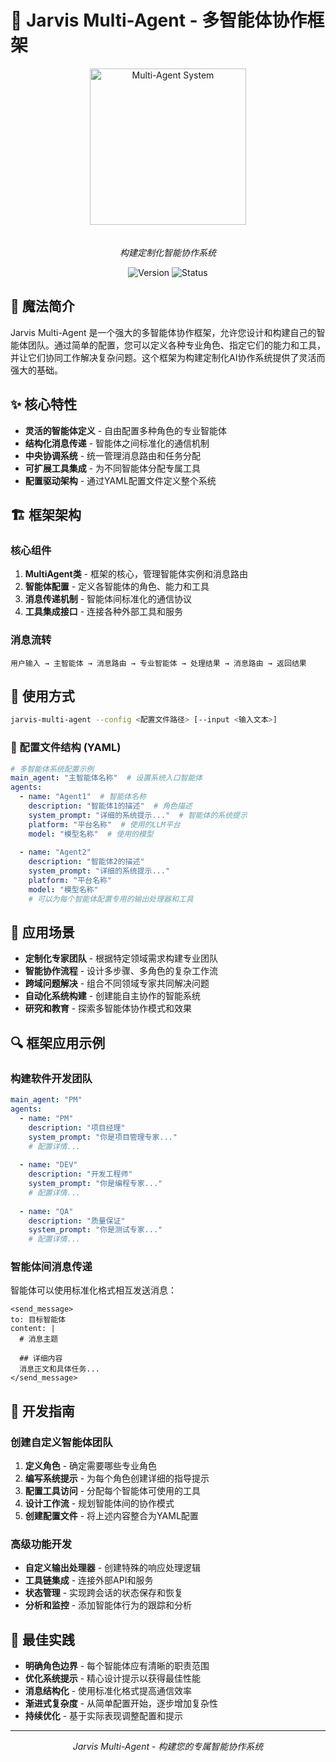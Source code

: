 # 🌟 Jarvis Multi-Agent - 多智能体协作框架

<div align="center">
  <img src="../images/multi-agent.png" alt="Multi-Agent System" width="250" style="margin-bottom: 20px"/>
  
  *构建定制化智能协作系统*
  
  ![Version](https://img.shields.io/badge/version-0.1.x-blue)
  ![Status](https://img.shields.io/badge/status-experimental-orange)
</div>

## 🔮 魔法简介
Jarvis Multi-Agent 是一个强大的多智能体协作框架，允许您设计和构建自己的智能体团队。通过简单的配置，您可以定义各种专业角色、指定它们的能力和工具，并让它们协同工作解决复杂问题。这个框架为构建定制化AI协作系统提供了灵活而强大的基础。

## ✨ 核心特性
- **灵活的智能体定义** - 自由配置多种角色的专业智能体
- **结构化消息传递** - 智能体之间标准化的通信机制
- **中央协调系统** - 统一管理消息路由和任务分配
- **可扩展工具集成** - 为不同智能体分配专属工具
- **配置驱动架构** - 通过YAML配置文件定义整个系统

## 🏗️ 框架架构
### 核心组件
1. **MultiAgent类** - 框架的核心，管理智能体实例和消息路由
2. **智能体配置** - 定义各智能体的角色、能力和工具
3. **消息传递机制** - 智能体间标准化的通信协议
4. **工具集成接口** - 连接各种外部工具和服务

### 消息流转
```
用户输入 → 主智能体 → 消息路由 → 专业智能体 → 处理结果 → 消息路由 → 返回结果
```

## 🚀 使用方式
```bash
jarvis-multi-agent --config <配置文件路径> [--input <输入文本>]
```

### 🔧 配置文件结构 (YAML)
```yaml
# 多智能体系统配置示例
main_agent: "主智能体名称"  # 设置系统入口智能体
agents:
  - name: "Agent1"  # 智能体名称
    description: "智能体1的描述"  # 角色描述
    system_prompt: "详细的系统提示..."  # 智能体的系统提示
    platform: "平台名称"  # 使用的LLM平台
    model: "模型名称"  # 使用的模型
    
  - name: "Agent2"
    description: "智能体2的描述"
    system_prompt: "详细的系统提示..."
    platform: "平台名称"
    model: "模型名称"
    # 可以为每个智能体配置专用的输出处理器和工具
```

## 💎 应用场景
- **定制化专家团队** - 根据特定领域需求构建专业团队
- **智能协作流程** - 设计多步骤、多角色的复杂工作流
- **跨域问题解决** - 组合不同领域专家共同解决问题
- **自动化系统构建** - 创建能自主协作的智能系统
- **研究和教育** - 探索多智能体协作模式和效果

## 🔍 框架应用示例
### 构建软件开发团队
```yaml
main_agent: "PM"
agents:
  - name: "PM"
    description: "项目经理"
    system_prompt: "你是项目管理专家..."
    # 配置详情...
  
  - name: "DEV"
    description: "开发工程师"
    system_prompt: "你是编程专家..."
    # 配置详情...
  
  - name: "QA"
    description: "质量保证"
    system_prompt: "你是测试专家..."
    # 配置详情...
```

### 智能体间消息传递
智能体可以使用标准化格式相互发送消息：
```
<send_message>
to: 目标智能体
content: |
  # 消息主题
  
  ## 详细内容
  消息正文和具体任务...
</send_message>
```

## 🔮 开发指南
### 创建自定义智能体团队
1. **定义角色** - 确定需要哪些专业角色
2. **编写系统提示** - 为每个角色创建详细的指导提示
3. **配置工具访问** - 分配每个智能体可使用的工具
4. **设计工作流** - 规划智能体间的协作模式
5. **创建配置文件** - 将上述内容整合为YAML配置

### 高级功能开发
- **自定义输出处理器** - 创建特殊的响应处理逻辑
- **工具链集成** - 连接外部API和服务
- **状态管理** - 实现跨会话的状态保存和恢复
- **分析和监控** - 添加智能体行为的跟踪和分析

## 💫 最佳实践
- **明确角色边界** - 每个智能体应有清晰的职责范围
- **优化系统提示** - 精心设计提示以获得最佳性能
- **消息结构化** - 使用标准化格式提高通信效率
- **渐进式复杂度** - 从简单配置开始，逐步增加复杂性
- **持续优化** - 基于实际表现调整配置和提示

---

<div align="center">
  <p><i>Jarvis Multi-Agent - 构建您的专属智能协作系统</i></p>
</div> 